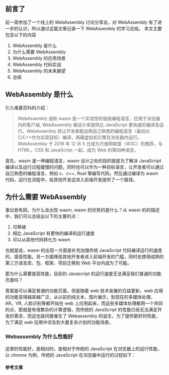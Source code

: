 
## 前言了
前一周参加了一个线上的 WebAssembly 讨论分享会，对 WebAssembly 有了进一步的认识，所以通过这篇文章记录一下 WebAssembly 的学习总结。
本文主要包含以下的内容

1. WebAssembly 是什么
2. 为什么需要 WebAssembly 
3. WebAssembly 的应用场景
4. WebAssembly 代码实战
4. WebAssembly 的未来展望
5. 总结



## WebAssembly 是什么
引入维基百科的介绍：
>WebAssembly 或称 wasm 是一个实验性的低级编程语言，应用于浏览器内的客户端, WebAssembly 被设计来提供比 JavaScript 更快速的编译及运行。WebAssembly 将让开发者能运用自己熟悉的编程语言（最初以C/C++作为实现目标）编译，再藉虚拟机引擎在浏览器内运行。WebAssembly 于 2019 年 12 月 5 日成为万维网联盟（W3C）的推荐，与 HTML，CSS 和 JavaScript 一起，成为 Web 的第四种语言。

首先，wasm 是一种编程语言，wasm 设计之处的目的就是为了解决 JavaScript  编译以及运行过程缓慢的问题，同时也可以作为一种目标语言，让开发者可以通过自己熟悉的编程语言，例如 c、c++, Rust 等编写代码，然后通过编译为 wasm 代码，运行在流程中，给其他开发这进入前端开发提供了一个路径。



## 为什么需要 WebAssembly 
事出皆有因，为什么会出现 wasm, wasm 的优势的是什么？从 wasm 的的描述中，我们可以总结出以下的主要的点：
1. 可移植
2. 相比 JavaScript 有更快的编译和运行速度
3. 可以从其他代码转化为 wasm

也就是说，wasm 的出现一方面是补充加强传统 JavaScript 代码编译运行的速度的，提高性能。另一方面降低其他开发者进入前端开发的门槛，同时也使得成熟的第三方语言库、包、框架、项目迁移到 Web 平台内成为了可能。

那为什么需要提高性能，目前的 Javascript 的运行速度无法满足我们普通的功能页面吗？

答案是可以满足普通的功能页面，但是随着 web 技术发展的日益更新，web 应用的功能变得越来越广泛，从以前的纯文本，图片展示，到现在的多媒体处理，AR，VR, 人脸识别等都开始在 web 上应用起来，而这些多媒体处理都用一个共同的点，那就是有很繁杂的计算逻辑，而传统的 JavaScript 的性能已经无法满足开发的需求，而这也就间接催生了 Webassembly 的诞生，为了提供更好的性能，为了满足 web 应用中涉及到大量复杂计划的功能场景。



### Webassembly 为什么性能好
这里的性能好，是相对的，是相对于传统的 JavaScript 在浏览器上的运行性能，以 chrome 为例，传统的 JavaScript 在浏览器中运行的过程如下：






#### 参考文章












